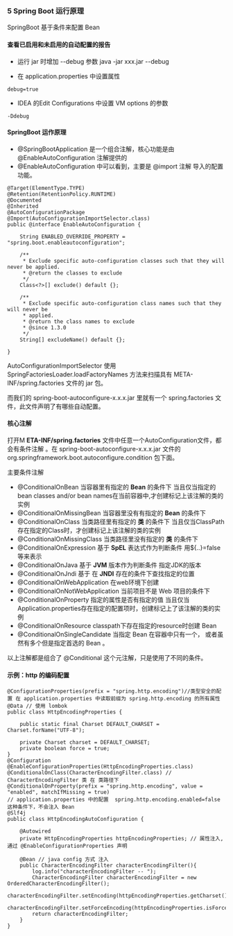 ### 5 Spring Boot 运行原理
SpringBoot 基于条件来配置 Bean

#### 查看已启用和未启用的自动配置的报告

* 运行 jar 时增加 --debug 参数
java -jar xxx.jar --debug

* 在 application.properties 中设置属性
```
debug=true
```

* IDEA 的Edit Configurations 中设置 VM options 的参数
```
-Ddebug
```

#### SpringBoot 运作原理
* @SpringBootApplication 是一个组合注解，核心功能是由 @EnableAutoConfiguration 注解提供的
* @EnableAutoConfiguration 中可以看到，主要是 @import 注解 导入的配置功能。

```
@Target(ElementType.TYPE)
@Retention(RetentionPolicy.RUNTIME)
@Documented
@Inherited
@AutoConfigurationPackage
@Import(AutoConfigurationImportSelector.class)
public @interface EnableAutoConfiguration {

	String ENABLED_OVERRIDE_PROPERTY = "spring.boot.enableautoconfiguration";

	/**
	 * Exclude specific auto-configuration classes such that they will never be applied.
	 * @return the classes to exclude
	 */
	Class<?>[] exclude() default {};

	/**
	 * Exclude specific auto-configuration class names such that they will never be
	 * applied.
	 * @return the class names to exclude
	 * @since 1.3.0
	 */
	String[] excludeName() default {};

}
```

AutoConfigurationImportSelector 使用 SpringFactoriesLoader.loadFactoryNames 方法来扫描具有 META-INF/spring.factories 文件的 jar 包。

而我们的 spring-boot-autoconfigure-x.x.x.jar 里就有一个 spring.factories 文件，此文件声明了有哪些自动配置。

#### 核心注解
打开M **ETA-INF/spring.factories** 文件中任意一个AutoConfiguration文件，都会有条件注解 。在 spring-boot-autoconfigure-x.x.x.jar 文件的 org.springframework.boot.autoconfigure.condition 包下面。

主要条件注解
* @ConditionalOnBean 当容器里有指定的 **Bean** 的条件下 当且仅当指定的bean classes and/or bean names在当前容器中,才创建标记上该注解的类的实例
* @ConditionalOnMissingBean 当容器里没有有指定的 **Bean** 的条件下 
* @ConditionalOnClass 当类路径里有指定的 **类** 的条件下 当且仅当ClassPath存在指定的Class时，才创建标记上该注解的类的实例
* @ConditionalOnMissingClass 当类路径里没有指定的 **类** 的条件下
* @ConditionalOnExpression 基于 **SpEL** 表达式作为判断条件 用${..}=false等来表示
* @ConditionalOnJava 基于 **JVM** 版本作为判断条件 指定JDK的版本
* @ConditionalOnJndi 基于 在 **JNDI** 存在的条件下查找指定的位置
* @ConditionalOnWebApplication 在web环境下创建
* @ConditionalOnNotWebApplication 当前项目不是 Web 项目的条件下
* @ConditionalOnProperty 指定的属性是否有指定的值 当且仅当Application.properties存在指定的配置项时，创建标记上了该注解的类的实例
* @ConditionalOnResource classpath下存在指定的resource时创建 Bean
* @ConditionalOnSingleCandidate 当指定 Bean 在容器中只有一个， 或者虽然有多个但是指定首选的 Bean 。

以上注解都是组合了 @Conditional 这个元注解，只是使用了不同的条件。

#### 示例：http 的编码配置

```
@ConfigurationProperties(prefix = "spring.http.encoding")//类型安全的配置 在 application.properties 中读取前缀为 spring.http.encoding 的所有属性
@Data // 使用 lombok
public class HttpEncodingProperties {

    public static final Charset DEFAULT_CHARSET = Charset.forName("UTF-8");

    private Charset charset = DEFAULT_CHARSET;
    private boolean force = true;
}
@Configuration
@EnableConfigurationProperties(HttpEncodingProperties.class)
@ConditionalOnClass(CharacterEncodingFilter.class) // CharacterEncodingFilter 类 在 类路径下
@ConditionalOnProperty(prefix = "spring.http.encoding", value = "enabled", matchIfMissing = true)
// application.properties 中的配置  spring.http.encoding.enabled=false 这种条件下，不会注入 Bean
@Slf4j
public class HttpEncodingAutoConfiguration {

    @Autowired
    private HttpEncodingProperties httpEncodingProperties; // 属性注入, 通过 @EnableConfigurationProperties 声明

    @Bean // java config 方式 注入
    public CharacterEncodingFilter characterEncodingFilter(){
        log.info("characterEncodingFilter -- ");
        CharacterEncodingFilter characterEncodingFilter = new OrderedCharacterEncodingFilter();
        characterEncodingFilter.setEncoding(httpEncodingProperties.getCharset().name());
        characterEncodingFilter.setForceEncoding(httpEncodingProperties.isForce());
        return characterEncodingFilter;
    }
}

```